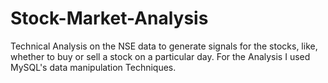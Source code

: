 # Stock-Market-Analysis
Technical Analysis on the NSE data to generate signals for the stocks, like,  whether to buy or sell a stock on a particular day.
For the Analysis I used MySQL's data manipulation Techniques.
